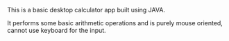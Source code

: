 This is a basic desktop calculator app built using JAVA.

It performs some basic arithmetic operations and is purely mouse oriented, cannot use keyboard for the input.
